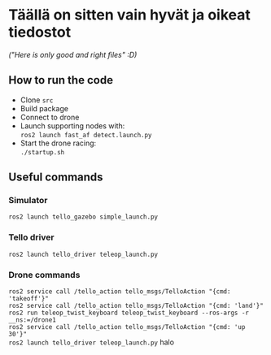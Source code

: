 # Täällä on sitten vain hyvät ja oikeat tiedostot  
*("Here is only good and right files" :D)*

## How to run the code

- Clone `src`
- Build package
- Connect to drone
- Launch supporting nodes with:  
  `ros2 launch fast_af detect.launch.py`
- Start the drone racing:  
  `./startup.sh`

## Useful commands

### Simulator  
`ros2 launch tello_gazebo simple_launch.py`

### Tello driver  
`ros2 launch tello_driver teleop_launch.py`

### Drone commands  
`ros2 service call /tello_action tello_msgs/TelloAction "{cmd: 'takeoff'}"`  
`ros2 service call /tello_action tello_msgs/TelloAction "{cmd: 'land'}"`  
`ros2 run teleop_twist_keyboard teleop_twist_keyboard --ros-args -r __ns:=/drone1`  
`ros2 service call /tello_action tello_msgs/TelloAction "{cmd: 'up 30'}"`  
`ros2 launch tello_driver teleop_launch.py`
halo